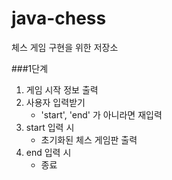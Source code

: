 # java-chess
체스 게임 구현을 위한 저장소

###1단계
1. 게임 시작 정보 출력
2. 사용자 입력받기
    - 'start', 'end' 가 아니라면 재입력
3. start 입력 시
    - 초기화된 체스 게임판 출력
4. end 입력 시
    - 종료
